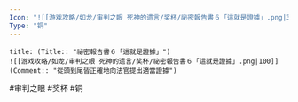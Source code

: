 ```yaml
---
Icon: "![[游戏攻略/如龙/审判之眼 死神的遗言/奖杯/祕密報告書６「這就是證據」.png|30]]"
Type: "铜"
---
```

```ad-common-bronze-trophy
title: (Title:: "祕密報告書６「這就是證據」")
![[游戏攻略/如龙/审判之眼 死神的遗言/奖杯/祕密報告書６「這就是證據」.png|100]]
(Comment:: "從頭到尾皆正確地向法官提出適當證據")
```

#审判之眼 #奖杯 #铜
